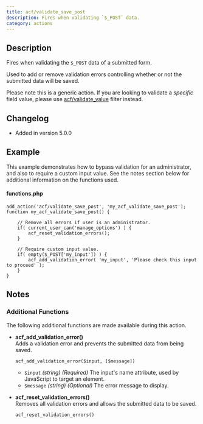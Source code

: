 ```yaml
---
title: acf/validate_save_post
description: Fires when validating `$_POST` data.
category: actions
---
```


## Description
Fires when validating the `$_POST` data of a submitted form.

Used to add or remove validation errors controlling whether or not the submitted data will be saved.

Please note this is a generic action. If you are looking to validate a *specific* field value, please use [acf/validate_value](https://www.advancedcustomfields.com/resources/acf-validate_value/) filter instead.

## Changelog
- Added in version 5.0.0

## Example
This example demonstrates how to bypass validation for an administrator, and also to require a custom input value. See the notes section below for additional information on the functions used.

#### functions.php
```
add_action('acf/validate_save_post', 'my_acf_validate_save_post');
function my_acf_validate_save_post() {

	// Remove all errors if user is an administrator.
	if( current_user_can('manage_options') ) {
		acf_reset_validation_errors();
	}

	// Require custom input value.
	if( empty($_POST['my_input']) ) {
		acf_add_validation_error( 'my_input', 'Please check this input to proceed' );
	}
}
```
	
## Notes

### Additional Functions
The following additional functions are made available during this action.

-	**acf_add_validation_error()**  
	Adds a validation error and prevents the submitted data from being saved.
	```
	acf_add_validation_error($input, [$message])
	```
	- `$input`		*(string)*	*(Required)*	The input's name attribute, used by JavaScript to target an element.
	- `$message`	*(string)*	*(Optional)*	The error message to display.

-	**acf_reset_validation_errors()**  
	Removes all validation errors and allows the submitted data to be saved.
	```
	acf_reset_validation_errors()
	```